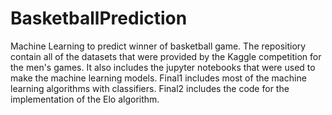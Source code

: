 # BasketballPrediction
Machine Learning to predict winner of basketball game. The repositiory contain all of the datasets that were provided by the Kaggle competition for the men's games. It also includes the jupyter notebooks that were used to make the machine learning models. Final1 includes most of the machine learning algorithms with classifiers. Final2 includes the code for the implementation of the Elo algorithm.
